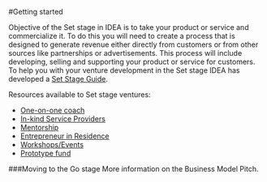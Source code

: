 #Getting started

Objective of the Set stage in IDEA is to take your product or service and commercialize it. To do this you will need to create a process that is designed to generate revenue either directly from customers or from other sources like partnerships or advertisements. This process will include developing, selling and supporting your product or service for customers. 
To help you with your venture development in the Set stage IDEA has developed a [Set Stage Guide](https://docs.google.com/document/d/1E-IYyc3LAZ03tlZICg-HyFxPOH2zjpbj4nIt4SxpS34/edit). 

Resources available to Set stage ventures:
* [One-on-one coach]()
* [In-kind Service Providers]()
* [Mentorship]()
* [Entrepreneur in Residence]()
* [Workshops/Events]()
* [Prototype fund]()

###Moving to the Go stage
More information on the Business Model Pitch. 

